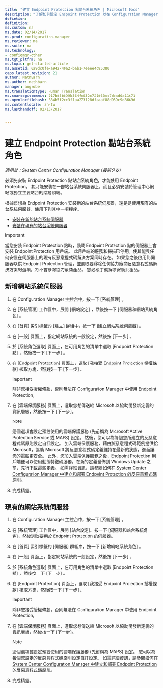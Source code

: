 ```yaml
---
title: "建立 Endpoint Protection 點站台系統角色 | Microsoft Docs"
description: "了解如何設定 Endpoint Protection 以在 Configuration Manager 用戶端電腦上管理安全性和惡意程式碼。"
defintion: 
definition: 
ms.custom: na
ms.date: 02/14/2017
ms.prod: configuration-manager
ms.reviewer: na
ms.suite: na
ms.technology:
- configmgr-other
ms.tgt_pltfrm: na
ms.topic: get-started-article
ms.assetid: 0a9dc0fe-a942-40a2-bab1-7eeee4d95380
caps.latest.revision: 21
author: NathBarn
ms.author: nathbarn
manager: angrobe
ms.translationtype: Human Translation
ms.sourcegitcommit: 017bd5b899b364fc832c721d63cc7dbad0a11671
ms.openlocfilehash: 884b5f2ec3f1aa273128dfeaaf88d969c9d8669d
ms.contentlocale: zh-tw
ms.lasthandoff: 02/15/2017


---
```

# <a name="create-an-endpoint-protection-point-site-system-role"></a>建立 Endpoint Protection 點站台系統角色

*適用於：System Center Configuration Manager (最新分支)*

 必須先安裝 Endpoint Protection 點站台系統角色，才能使用 Endpoint Protection。 其只能安裝在一部站台系統伺服器上，而且必須安裝於管理中心網站或獨立主要站台的階層頂端。

 根據您想為 Endpoint Protection 安裝新的站台系統伺服器，還是是使用現有的站台系統伺服器，使用下列其中一項程序。
 - [安裝在新的站台系統伺服器](#new-site-system-server)
 - [安裝在現有的站台系統伺服器](#existing-site-system-server)

> [!IMPORTANT]
>  當您安裝 Endpoint Protection 點時，裝載 Endpoint Protection 點的伺服器上會安裝 Endpoint Protection 用戶端。 此用戶端的服務和掃描已停用，使其能與任何安裝在伺服器上的現有反惡意程式碼解決方案同時存在。 如果您之後啟用此伺服器以供 Endpoint Protection 管理，並選取要移除任何協力廠商反惡意程式碼解決方案的選項，將不會移除協力廠商產品。 您必須手動解除安裝此產品。

## <a name="new-site-system-server"></a>新增網站系統伺服器

1.  在 Configuration Manager 主控台中，按一下 [系統管理] 。

2.  在 [系統管理]  工作區中，展開 [網站設定] ，然後按一下 [伺服器和網站系統角色] 。

3.  在 [首頁]  索引標籤的 [建立]  群組中，按一下 [建立網站系統伺服器] 。

4.  在 [一般]  頁面上，指定網站系統的一般設定，然後按 [下一步] 。

5.  於 [系統角色選取]  頁面上，在可用角色的清單中選取 [Endpoint Protection 點]  ，然後按一下 [下一步] 。

6.  在 [Endpoint Protection]  頁面上，選取 [我接受 Endpoint Protection 授權條款]  核取方塊，然後按一下 [下一步] 。

    > [!IMPORTANT]
    >  除非您接受授權條款，否則無法在 Configuration Manager 中使用 Endpoint Protection。

7.  在 [雲端保護服務] 頁面上，選取您想傳送給 Microsoft 以協助開發新定義的資訊層級，然後按一下 [下一步]。

    > [!NOTE]
    >  這個選項會設定預設使用的雲端保護服務 (先前稱為 Microsoft Active Protection Service 或 MAPS) 設定。 然後，您可以為每個您所建立的反惡意程式碼原則設定自訂設定。 加入雲端保護服務，藉由將惡意程式碼範例提供給 Microsoft，協助 Microsoft 將反惡意程式碼定義維持在最新的狀態，進而讓您的電腦更安全。 此外，您加入雲端保護服務之後，Endpoint Protection 用戶端便可以使用動態特徵碼服務，在新的定義發佈到 Windows Update 之前，先行下載這些定義。 如需詳細資訊，請參閱[如何在 System Center Configuration Manager 中建立和部署 Endpoint Protection 的反惡意程式碼原則](endpoint-antimalware-policies.md)。

8.  完成精靈。


## <a name="existing-site-system-server"></a>現有的網站系統伺服器

1.  在 Configuration Manager 主控台中，按一下 [系統管理] 。

2.  在 [系統管理] 工作區中，展開 [站台設定]、按一下 [伺服器和站台系統角色]，然後選取要用於 Endpoint Protection 的伺服器。

3.  在 [首頁]  索引標籤的 [伺服器]  群組中，按一下 [新增網站系統角色] 。

4.  在 [一般]  頁面上，指定網站系統的一般設定，然後按 [下一步] 。

5.  於 [系統角色選取]  頁面上，在可用角色的清單中選取 [Endpoint Protection 點]  ，然後按一下 [下一步] 。

6.  在 [Endpoint Protection]  頁面上，選取 [我接受 Endpoint Protection 授權條款]  核取方塊，然後按一下 [下一步] 。

    > [!IMPORTANT]
    >  除非您接受授權條款，否則無法在 Configuration Manager 中使用 Endpoint Protection。

7.  在 [雲端保護服務] 頁面上，選取您想傳送給 Microsoft 以協助開發新定義的資訊層級，然後按一下 [下一步]。

    > [!NOTE]
    >  這個選項會設定預設使用的雲端保護服務 (先前稱為 MAPS) 設定。 您可以為每個您設定的反惡意程式碼原則設定自訂設定。 如需詳細資訊，請參閱[如何在 System Center Configuration Manager 中建立和部署 Endpoint Protection 的反惡意程式碼原則](endpoint-antimalware-policies.md)。

8.  完成精靈。

